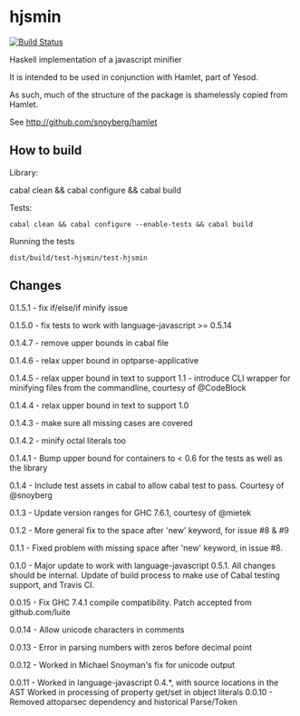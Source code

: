 hjsmin
======

[![Build Status](https://secure.travis-ci.org/erikd/hjsmin.png?branch=master)](http://travis-ci.org/erikd/hjsmin)

Haskell implementation of a javascript minifier

It is intended to be used in conjunction with Hamlet, part of Yesod.

As such, much of the structure of the package is shamelessly copied from Hamlet.

See http://github.com/snoyberg/hamlet


How to build
------------

Library:

cabal clean && cabal configure && cabal build

Tests:

    cabal clean && cabal configure --enable-tests && cabal build

Running the tests

    dist/build/test-hjsmin/test-hjsmin

Changes
-------

0.1.5.1 - fix if/else/if minify issue

0.1.5.0 - fix tests to work with language-javascript >= 0.5.14

0.1.4.7 - remove upper bounds in cabal file

0.1.4.6 - relax upper bound in optparse-applicative

0.1.4.5 - relax upper bound in text to support 1.1
        - introduce CLI wrapper for minifying files from the
          commandline, courtesy of @CodeBlock

0.1.4.4 - relax upper bound in text to support 1.0

0.1.4.3 - make sure all missing cases are covered

0.1.4.2 - minify octal literals too

0.1.4.1 - Bump upper bound for containers to < 0.6 for the tests as well as the library

0.1.4 - Include test assets in cabal to allow cabal test to pass. Courtesy of @snoyberg

0.1.3 - Update version ranges for GHC 7.6.1, courtesy of @mietek

0.1.2 - More general fix to the space after 'new' keyword, for issue #8 & #9

0.1.1 - Fixed problem with missing space after 'new' keyword, in issue #8.

0.1.0 - Major update to work with language-javascript 0.5.1. All changes should be internal.
        Update of build process to make use of Cabal testing support, and Travis CI.

0.0.15 - Fix GHC 7.4.1 compile compatibility. Patch accepted from github.com/luite

0.0.14 - Allow unicode characters in comments

0.0.13 - Error in parsing numbers with zeros before decimal point

0.0.12 - Worked in Michael Snoyman's fix for unicode output

0.0.11 - Worked in language-javascript 0.4.*, with source locations in the AST
         Worked in processing of property get/set in object literals
0.0.10 - Removed attoparsec dependency and historical Parse/Token


